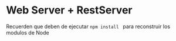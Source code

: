 # Web Server + RestServer 

Recuerden que deben de ejecutar ```npm install ``` para reconstruir los modulos de Node 
